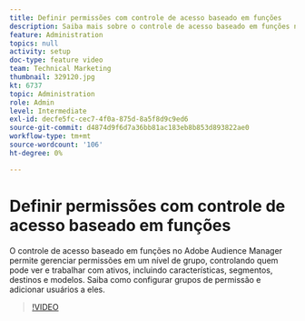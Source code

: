 ```yaml
---
title: Definir permissões com controle de acesso baseado em funções
description: Saiba mais sobre o controle de acesso baseado em funções no Adobe Audience Manager e como gerenciar permissões em nível de grupo. Descubra como controlar quem pode ver e trabalhar com ativos, incluindo características, segmentos, destinos e modelos. Saiba como configurar grupos de permissão e adicionar usuários a eles.
feature: Administration
topics: null
activity: setup
doc-type: feature video
team: Technical Marketing
thumbnail: 329120.jpg
kt: 6737
topic: Administration
role: Admin
level: Intermediate
exl-id: decfe5fc-cec7-4f0a-875d-8a5f8d9c9ed6
source-git-commit: d4874d9f6d7a36bb81ac183eb8b853d893822ae0
workflow-type: tm+mt
source-wordcount: '106'
ht-degree: 0%

---
```


# Definir permissões com controle de acesso baseado em funções

O controle de acesso baseado em funções no Adobe Audience Manager permite gerenciar permissões em um nível de grupo, controlando quem pode ver e trabalhar com ativos, incluindo características, segmentos, destinos e modelos. Saiba como configurar grupos de permissão e adicionar usuários a eles.

>[!VIDEO](https://video.tv.adobe.com/v/329120/?quality=12&learn=on)
